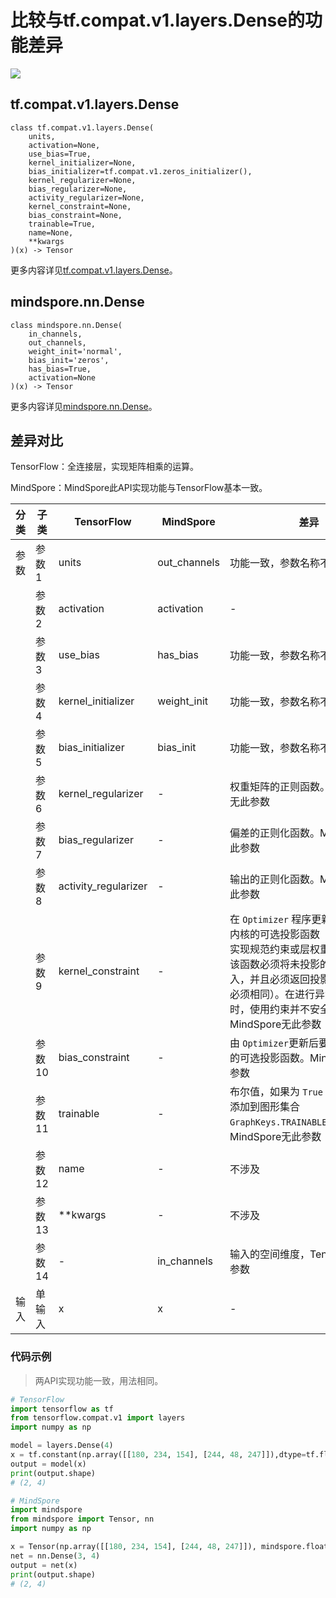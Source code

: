 # 比较与tf.compat.v1.layers.Dense的功能差异

<a href="https://gitee.com/mindspore/docs/blob/r1.11/docs/mindspore/source_zh_cn/note/api_mapping/tensorflow_diff/Dense.md" target="_blank"><img src="https://mindspore-website.obs.cn-north-4.myhuaweicloud.com/website-images/r1.11/resource/_static/logo_source.png"></a>

## tf.compat.v1.layers.Dense

```text
class tf.compat.v1.layers.Dense(
    units,
    activation=None,
    use_bias=True,
    kernel_initializer=None,
    bias_initializer=tf.compat.v1.zeros_initializer(),
    kernel_regularizer=None,
    bias_regularizer=None,
    activity_regularizer=None,
    kernel_constraint=None,
    bias_constraint=None,
    trainable=True,
    name=None,
    **kwargs
)(x) -> Tensor
```

更多内容详见[tf.compat.v1.layers.Dense](https://tensorflow.google.cn/versions/r2.6/api_docs/python/tf/compat/v1/layers/Dense)。

## mindspore.nn.Dense

```text
class mindspore.nn.Dense(
    in_channels,
    out_channels,
    weight_init='normal',
    bias_init='zeros',
    has_bias=True,
    activation=None
)(x) -> Tensor
```

更多内容详见[mindspore.nn.Dense](https://www.mindspore.cn/docs/zh-CN/r1.11/api_python/nn/mindspore.nn.Dense.html)。

## 差异对比

TensorFlow：全连接层，实现矩阵相乘的运算。

MindSpore：MindSpore此API实现功能与TensorFlow基本一致。

| 分类 | 子类   | TensorFlow           | MindSpore    | 差异                                                         |
| ---- | ------ | -------------------- | ------------ | ------------------------------------------------------------ |
| 参数 | 参数1  | units                | out_channels | 功能一致，参数名称不同                                       |
|      | 参数2  | activation           | activation   | -                                                            |
|      | 参数3  | use_bias             | has_bias     | 功能一致，参数名称不同                                       |
|      | 参数4  | kernel_initializer   | weight_init  | 功能一致，参数名称不同                                       |
|      | 参数5  | bias_initializer     | bias_init    | 功能一致，参数名称不同                                       |
|      | 参数6  | kernel_regularizer   |    -          | 权重矩阵的正则函数。MindSpore无此参数                       |
|      | 参数7  | bias_regularizer     |    -          | 偏差的正则化函数。MindSpore无此参数                         |
|      | 参数8  | activity_regularizer |    -          | 输出的正则化函数。MindSpore无此参数                         |
|      | 参数9  | kernel_constraint    |    -          | 在 `Optimizer` 程序更新后将应用于内核的可选投影函数（例如，用于实现规范约束或层权重的值约束）。该函数必须将未投影的变量作为输入，并且必须返回投影变量（形状必须相同）。在进行异步分布式训练时，使用约束并不安全。MindSpore无此参数 |
|      | 参数10 | bias_constraint      |     -         | 由 `Optimizer`更新后要应用于偏差的可选投影函数。MindSpore无此参数 |
|      | 参数11 | trainable            |     -         | 布尔值，如果为 `True` ，则还将变量添加到图形集合 `GraphKeys.TRAINABLE_VARIABLES`。MindSpore无此参数 |
|      | 参数12 | name                 |     -         | 不涉及    |
|      | 参数13 | **kwargs                 |     -         | 不涉及    |
|      | 参数14 | -                 |     in_channels         | 输入的空间维度，TensorFlow无此参数    |
|  输入   | 单输入 | x                 |     x         | -    |

### 代码示例

> 两API实现功能一致，用法相同。

```python
# TensorFlow
import tensorflow as tf
from tensorflow.compat.v1 import layers
import numpy as np

model = layers.Dense(4)
x = tf.constant(np.array([[180, 234, 154], [244, 48, 247]]),dtype=tf.float32)
output = model(x)
print(output.shape)
# (2, 4)

# MindSpore
import mindspore
from mindspore import Tensor, nn
import numpy as np

x = Tensor(np.array([[180, 234, 154], [244, 48, 247]]), mindspore.float32)
net = nn.Dense(3, 4)
output = net(x)
print(output.shape)
# (2, 4)
```